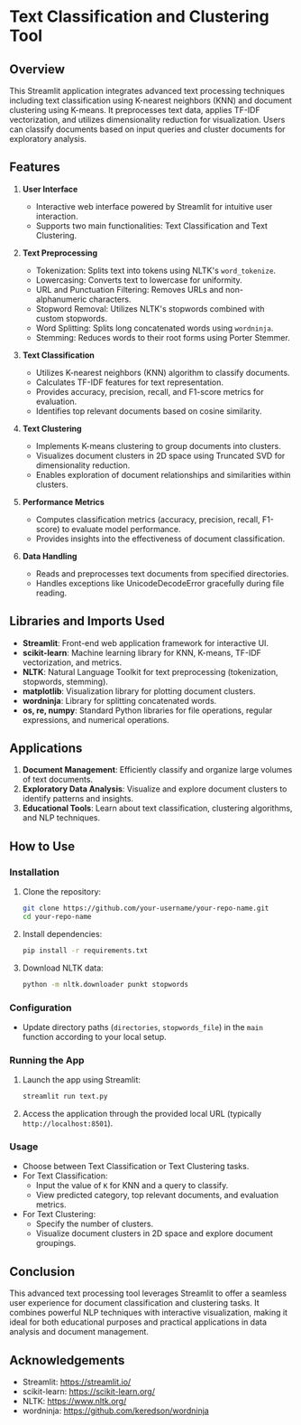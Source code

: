 # Text Classification and Clustering Tool

## Overview
This Streamlit application integrates advanced text processing techniques including text classification using K-nearest neighbors (KNN) and document clustering using K-means. It preprocesses text data, applies TF-IDF vectorization, and utilizes dimensionality reduction for visualization. Users can classify documents based on input queries and cluster documents for exploratory analysis.

## Features

1. **User Interface**
   - Interactive web interface powered by Streamlit for intuitive user interaction.
   - Supports two main functionalities: Text Classification and Text Clustering.

2. **Text Preprocessing**
   - Tokenization: Splits text into tokens using NLTK's `word_tokenize`.
   - Lowercasing: Converts text to lowercase for uniformity.
   - URL and Punctuation Filtering: Removes URLs and non-alphanumeric characters.
   - Stopword Removal: Utilizes NLTK's stopwords combined with custom stopwords.
   - Word Splitting: Splits long concatenated words using `wordninja`.
   - Stemming: Reduces words to their root forms using Porter Stemmer.

3. **Text Classification**
   - Utilizes K-nearest neighbors (KNN) algorithm to classify documents.
   - Calculates TF-IDF features for text representation.
   - Provides accuracy, precision, recall, and F1-score metrics for evaluation.
   - Identifies top relevant documents based on cosine similarity.

4. **Text Clustering**
   - Implements K-means clustering to group documents into clusters.
   - Visualizes document clusters in 2D space using Truncated SVD for dimensionality reduction.
   - Enables exploration of document relationships and similarities within clusters.

5. **Performance Metrics**
   - Computes classification metrics (accuracy, precision, recall, F1-score) to evaluate model performance.
   - Provides insights into the effectiveness of document classification.

6. **Data Handling**
   - Reads and preprocesses text documents from specified directories.
   - Handles exceptions like UnicodeDecodeError gracefully during file reading.

## Libraries and Imports Used
- **Streamlit**: Front-end web application framework for interactive UI.
- **scikit-learn**: Machine learning library for KNN, K-means, TF-IDF vectorization, and metrics.
- **NLTK**: Natural Language Toolkit for text preprocessing (tokenization, stopwords, stemming).
- **matplotlib**: Visualization library for plotting document clusters.
- **wordninja**: Library for splitting concatenated words.
- **os, re, numpy**: Standard Python libraries for file operations, regular expressions, and numerical operations.

## Applications
1. **Document Management**: Efficiently classify and organize large volumes of text documents.
2. **Exploratory Data Analysis**: Visualize and explore document clusters to identify patterns and insights.
3. **Educational Tools**: Learn about text classification, clustering algorithms, and NLP techniques.

## How to Use
### Installation
1. Clone the repository:
   ```sh
   git clone https://github.com/your-username/your-repo-name.git
   cd your-repo-name
   ```
2. Install dependencies:
   ```sh
   pip install -r requirements.txt
   ```
3. Download NLTK data:
   ```sh
   python -m nltk.downloader punkt stopwords
   ```

### Configuration
- Update directory paths (`directories`, `stopwords_file`) in the `main` function according to your local setup.

### Running the App
1. Launch the app using Streamlit:
   ```sh
   streamlit run text.py
   ```
2. Access the application through the provided local URL (typically `http://localhost:8501`).

### Usage
- Choose between Text Classification or Text Clustering tasks.
- For Text Classification:
  - Input the value of `K` for KNN and a query to classify.
  - View predicted category, top relevant documents, and evaluation metrics.
- For Text Clustering:
  - Specify the number of clusters.
  - Visualize document clusters in 2D space and explore document groupings.

## Conclusion
This advanced text processing tool leverages Streamlit to offer a seamless user experience for document classification and clustering tasks. It combines powerful NLP techniques with interactive visualization, making it ideal for both educational purposes and practical applications in data analysis and document management.

## Acknowledgements
- Streamlit: https://streamlit.io/
- scikit-learn: https://scikit-learn.org/
- NLTK: https://www.nltk.org/
- wordninja: https://github.com/keredson/wordninja
